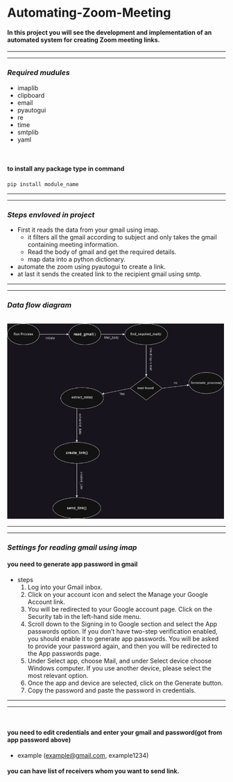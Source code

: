 # Automating-Zoom-Meeting

#### In this project you will see the development and implementation of an automated system for creating Zoom meeting links.
---
---
### *Required mudules* 
- imaplib
- clipboard
- email
- pyautogui
- re
- time 
- smtplib
- yaml

<br>

#### to install any package type in command
```
pip install module_name
```
---
---

### *Steps envloved in project* 
- First it reads the data from your gmail using imap.
  - it filters all the gmail according to subject and only takes the gmail containing meeting information.
  - Read the body of gmail and get the required details. 
  - map data into a python dictionary.
- automate the zoom using pyautogui to create a link.
- at last it sends the created link to the recipient gmail using smtp. 


---
---
### *Data flow diagram*
<br>
<img src="./dfd.png" alt="dfd" width="500" height="450"/>

---
---
### *Settings for reading gmail using imap*
#### you need to generate app password in gmail
- steps  
  1. Log into your Gmail inbox.
  2. Click on your account icon and select the Manage your Google Account link.
  3. You will be redirected to your Google account page. Click on the Security tab in the left-hand side menu.
  4. Scroll down to the Signing in to Google section and select the App passwords option. If you don’t have two-step verification enabled, you should enable it to generate app passwords.
  You will be asked to provide your password again, and then you will be redirected to the App passwords page. 
  5. Under Select app, choose Mail, and under Select device choose Windows computer. If you use another device, please select the most relevant option.
  6. Once the app and device are selected, click on the Generate button. 
  7. Copy the password and paste the password in credentials.
---
---

<br>

#### you need to edit credentials and enter your gmail and password(got from app password above)
- example (example@gmail.com, example1234)

#### you can have list of receivers whom you want to send link.
